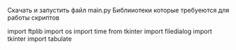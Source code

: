Скачать и запустить файл main.py
Библииотеки которые требуеются для работы скриптов

import ftplib
import os
import time
from tkinter import filedialog
import tkinter
import tabulate
